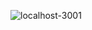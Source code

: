 ![localhost-3001](https://github.com/vickkie/AppleMat/assets/43224578/47a0bcff-0921-49b7-87a1-1e33e5dc0b0e)
